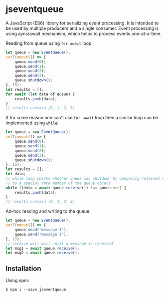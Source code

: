 # jseventqueue

A JavaScript (ES6) library for serializing event processing. It is intended to be used by multiple producers and a single consumer. Event processing is using ayns/await mechanism, which helps to process events one-at-a-time.

Reading from queue using `for await` loop:
```js
let queue = new EventQueue();
setTimeout(() => {
    queue.send(0);
    queue.send(1);
    queue.send(2);
    queue.send(3);
    queue.shutdown();
}, 15);
let results = [];
for await (let data of queue) {
    results.push(data);
}
// results contain [0, 1, 2, 3]
```
If for some reason one can't use `for await` loop then a similar loop can be implemented using `while`:
```js
let queue = new EventQueue();
setTimeout(() => {
    queue.send(0);
    queue.send(1);
    queue.send(2);
    queue.send(3);
    queue.shutdown();
}, 15);
let results = [];
let data;
// while loop checks whether queue was shutdown by comparing returned value
// to a special data member of the queue object
while ((data = await queue.receive()) !== queue.end) {
    results.push(data);
}
// results contain [0, 1, 2, 3]
```

Ad-hoc reading and writing to the queue:
```js
let queue = new EventQueue();
setTimeout(() => {
    queue.send('message 1');
    queue.send('message 2');
}, 15);
// receive will wait until a message is received
let msg1 = await queue.receive();
let msg2 = await queue.receive();
```

## Installation

Using npm:
```shell
$ npm i --save jseventqueue
```
